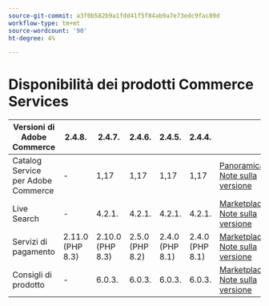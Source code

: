 ```yaml
---
source-git-commit: a3f0b582b9a1fdd41f5f84ab9a7e73edc9fac89d
workflow-type: tm+mt
source-wordcount: '90'
ht-degree: 4%

---
```

# Disponibilità dei prodotti Commerce Services


<table style="table-layout:auto">
  <thead>
    <tr>
      <th>Versioni di Adobe Commerce</th>
      <th>2.4.8.</th>
      <th>2.4.7.</th>
      <th>2.4.6.</th>
      <th>2.4.5.</th>
      <th>2.4.4.</th>
      <th></th>
    </tr>
  </thead>
  <tbody>
      <tr>
          <td>Catalog Service per Adobe Commerce</td>
          <td>-</td>
          <td>1,17</td>
          <td>1,17</td>
          <td>1,17</td>
          <td>1,17</td>
          <td>
              <a href="https://experienceleague.adobe.com/docs/commerce-merchant-services/catalog-service/guide-overview.html">Panoramica</a><br/>
              <a href="https://experienceleague.adobe.com/docs/commerce-merchant-services/catalog-service/release-notes.html">Note sulla versione</a><br/>
          </td>
      </tr>
      <tr>
          <td>Live Search</td>
          <td>-</td>
          <td>4.2.1.</td>
          <td>4.2.1.</td>
          <td>4.2.1.</td>
          <td>4.2.1.</td>
          <td>
              <a href="https://commercemarketplace.adobe.com/magento-live-search.html">Marketplace</a><br/>
              <a href="https://experienceleague.adobe.com/docs/commerce-merchant-services/live-search/release-notes.html">Note sulla versione</a><br/>
          </td>
      </tr>
      <tr>
          <td>Servizi di pagamento</td>
          <td>2.11.0 (PHP 8.3)</td>
          <td>2.10.0 (PHP 8.3)</td>
          <td>2.5.0 (PHP 8.2)</td>
          <td>2.4.0 (PHP 8.1)</td>
          <td>2.4.0 (PHP 8.1)</td>
          <td>
              <a href="https://commercemarketplace.adobe.com/magento-payment-services.html">Marketplace</a><br/>
              <a href="https://experienceleague.adobe.com/docs/commerce-merchant-services/payment-services/release-notes.html">Note sulla versione</a><br/>
          </td>
      </tr>
      <tr>
          <td>Consigli di prodotto</td>
          <td>-</td>
          <td>6.0.3.</td>
          <td>6.0.3.</td>
          <td>6.0.3.</td>
          <td>6.0.3.</td>
          <td>
              <a href="https://commercemarketplace.adobe.com/magento-product-recommendations.html">Marketplace</a><br/>
              <a href="https://experienceleague.adobe.com/docs/commerce-merchant-services/product-recommendations/release-notes.html">Note sulla versione</a><br/>
          </td>
      </tr>
  </tbody>
</table>
